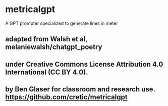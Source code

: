 # metricalgpt
A GPT prompter specialized to generate lines in meter

## adapted from Walsh et al, melaniewalsh/chatgpt_poetry 
## under Creative Commons License Attribution 4.0 International (CC BY 4.0). 
## by Ben Glaser for classroom and research use. https://github.com/cretic/metricalgpt



